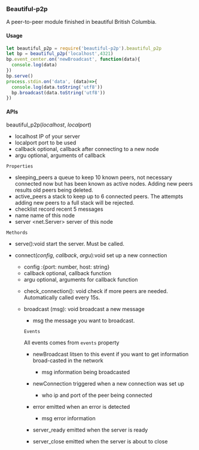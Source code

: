 ### Beautiful-p2p

A peer-to-peer module finished in beautiful British Columbia.

#### Usage

```javascript
let beautiful_p2p = require('beautiful-p2p').beautiful_p2p
let bp = beautiful_p2p('localhost',4321)
bp.event_center.on('newBroadcast', function(data){
  console.log(data)
})
bp.serve()
process.stdin.on('data', (data)=>{
  console.log(data.toString('utf8'))
  bp.broadcast(data.toString('utf8'))
})
```

#### APIs

beautiful_p2p(*localhost*, *localport*)

* localhost <String>	IP of your server
* localport <Number>    port to be used
* callback <Function>    optional, callback after connecting to a new node
* argu <any>    optional, arguments of callback

`Properties`

* sleeping_peers <Queue> a queue to keep 10 known peers, not necessary connected now but has been known as active nodes. Adding new peers results old peers being deleted.
* active_peers <Stack> a stack to keep up to 6 connected peers. The attempts adding new peers to a full stack will be rejected. 
* checklist <Checklist> record recent 5 messages
* name <String> name of this node
* server <net.Server>   server of this node

`Methords`

* serve():void start the server. Must be called.
* connect(*config*, *callback*, *argu*):void set up a new connection
  * config <Object> :{port: number, host: string}
  * callback<Function> optional, callback function
  * argu<any> optional, arguments for callback function

* check_connection(): void check if more peers are needed. Automatically called every 15s. 
* broadcast (msg): void broadcast a new message
  * msg<String> the message you want to broadcast.

`Events`

All events comes from `events` property

* newBroadcast  litsen to this event if you want to get information broad-casted in the network
  * msg <String> information being broadcasted 

* newConnection  triggered when a new connection was set up 
  * who<String> ip and port of the peer being connected

* error  emitted when an error is detected
  * msg<String> error information

* server_ready  emitted when the server is ready

* server_close  emitted when the server is about to close